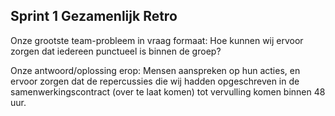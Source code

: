 ## Sprint 1 Gezamenlijk Retro

Onze grootste team-probleem in vraag formaat:
Hoe kunnen wij ervoor zorgen dat iedereen punctueel is binnen de groep?

Onze antwoord/oplossing erop:
Mensen aanspreken op hun acties, en ervoor zorgen dat de repercussies die wij hadden opgeschreven in de samenwerkingscontract (over te laat komen) tot vervulling komen binnen 48 uur.

